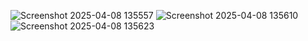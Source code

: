 ![Screenshot 2025-04-08 135557](https://github.com/user-attachments/assets/bd9f5ed0-3737-41e2-925d-d486506c5dbd)
![Screenshot 2025-04-08 135610](https://github.com/user-attachments/assets/03c50136-cc67-483d-b668-b296032f3ebb)
![Screenshot 2025-04-08 135623](https://github.com/user-attachments/assets/a1fcaafb-cf70-4e8f-b2a9-c8a5b55be446)
